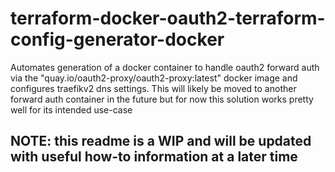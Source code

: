 # terraform-docker-oauth2-terraform-config-generator-docker
Automates generation of a docker container to handle oauth2 forward auth via the "quay.io/oauth2-proxy/oauth2-proxy:latest" docker image and configures traefikv2 dns settings. This will likely be moved to another forward auth container in the future but for now this solution works pretty well for its intended use-case

## NOTE: this readme is a WIP and will be updated with useful how-to information at a later time
